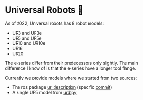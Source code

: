 # Universal Robots :milky_way:
As of 2022, Universal robots has 8 robot models:
* UR3 and UR3e
* UR5 and UR5e
* UR10 and UR10e
* UR16
* UR20

The e-series differ from their predecessors only slightly.
The main difference I know of is that the e-series have a longer tool flange.

Currently we provide models where we started from two sources:
* The ros package [ur_description](https://github.com/ros-industrial/universal_robot) (specific [commit](https://github.com/ros-industrial/universal_robot/commit/b827b09d3d78ea55590c5a35b74d3071a0a2f05f))
* A single UR5 model from [urdfpy](https://github.com/mmatl/urdfpy/tree/master/tests/data/ur5)
